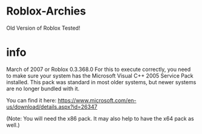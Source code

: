 # Roblox-Archies
Old Version of Roblox Tested!

info
=================================================================================================================
March of 2007 or Roblox 0.3.368.0
For this to execute correctly, you need to make sure your system has the Microsoft Visual C++ 2005 Service Pack installed. This pack was standard in most older systems, but newer systems are no longer bundled with it.

You can find it here:
https://www.microsoft.com/en-us/download/details.aspx?id=26347

(Note: You will need the x86 pack. It may also help to have the x64 pack as well.)
